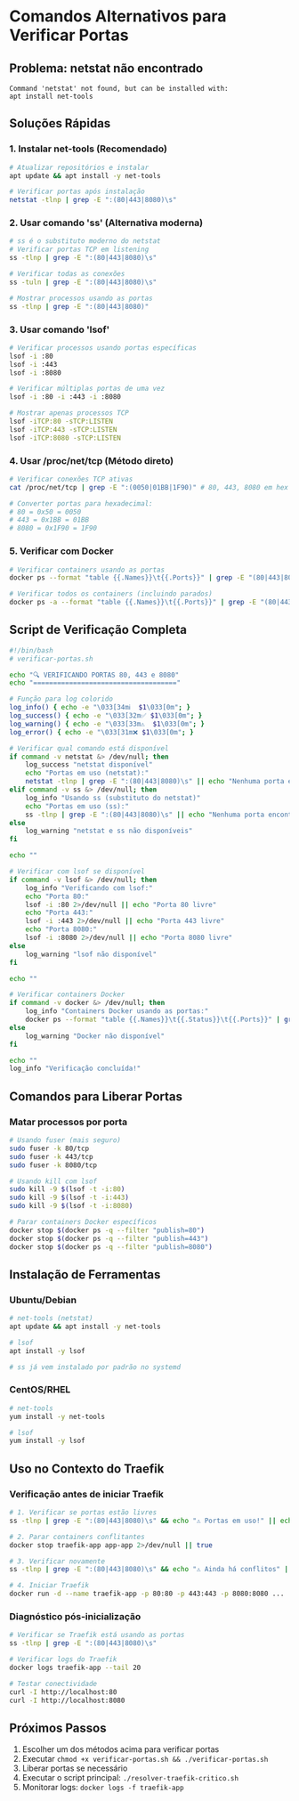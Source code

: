 # Comandos Alternativos para Verificar Portas

## Problema: netstat não encontrado

```
Command 'netstat' not found, but can be installed with:
apt install net-tools
```

## Soluções Rápidas

### 1. Instalar net-tools (Recomendado)

```bash
# Atualizar repositórios e instalar
apt update && apt install -y net-tools

# Verificar portas após instalação
netstat -tlnp | grep -E ":(80|443|8080)\s"
```

### 2. Usar comando 'ss' (Alternativa moderna)

```bash
# ss é o substituto moderno do netstat
# Verificar portas TCP em listening
ss -tlnp | grep -E ":(80|443|8080)\s"

# Verificar todas as conexões
ss -tuln | grep -E ":(80|443|8080)\s"

# Mostrar processos usando as portas
ss -tlnp | grep -E ":(80|443|8080)"
```

### 3. Usar comando 'lsof'

```bash
# Verificar processos usando portas específicas
lsof -i :80
lsof -i :443
lsof -i :8080

# Verificar múltiplas portas de uma vez
lsof -i :80 -i :443 -i :8080

# Mostrar apenas processos TCP
lsof -iTCP:80 -sTCP:LISTEN
lsof -iTCP:443 -sTCP:LISTEN
lsof -iTCP:8080 -sTCP:LISTEN
```

### 4. Usar /proc/net/tcp (Método direto)

```bash
# Verificar conexões TCP ativas
cat /proc/net/tcp | grep -E ":(0050|01BB|1F90)" # 80, 443, 8080 em hex

# Converter portas para hexadecimal:
# 80 = 0x50 = 0050
# 443 = 0x1BB = 01BB
# 8080 = 0x1F90 = 1F90
```

### 5. Verificar com Docker

```bash
# Verificar containers usando as portas
docker ps --format "table {{.Names}}\t{{.Ports}}" | grep -E "(80|443|8080)"

# Verificar todos os containers (incluindo parados)
docker ps -a --format "table {{.Names}}\t{{.Ports}}" | grep -E "(80|443|8080)"
```

## Script de Verificação Completa

```bash
#!/bin/bash
# verificar-portas.sh

echo "🔍 VERIFICANDO PORTAS 80, 443 e 8080"
echo "===================================="

# Função para log colorido
log_info() { echo -e "\033[34mℹ️  $1\033[0m"; }
log_success() { echo -e "\033[32m✅ $1\033[0m"; }
log_warning() { echo -e "\033[33m⚠️  $1\033[0m"; }
log_error() { echo -e "\033[31m❌ $1\033[0m"; }

# Verificar qual comando está disponível
if command -v netstat &> /dev/null; then
    log_success "netstat disponível"
    echo "Portas em uso (netstat):"
    netstat -tlnp | grep -E ":(80|443|8080)\s" || echo "Nenhuma porta encontrada"
elif command -v ss &> /dev/null; then
    log_info "Usando ss (substituto do netstat)"
    echo "Portas em uso (ss):"
    ss -tlnp | grep -E ":(80|443|8080)\s" || echo "Nenhuma porta encontrada"
else
    log_warning "netstat e ss não disponíveis"
fi

echo ""

# Verificar com lsof se disponível
if command -v lsof &> /dev/null; then
    log_info "Verificando com lsof:"
    echo "Porta 80:"
    lsof -i :80 2>/dev/null || echo "Porta 80 livre"
    echo "Porta 443:"
    lsof -i :443 2>/dev/null || echo "Porta 443 livre"
    echo "Porta 8080:"
    lsof -i :8080 2>/dev/null || echo "Porta 8080 livre"
else
    log_warning "lsof não disponível"
fi

echo ""

# Verificar containers Docker
if command -v docker &> /dev/null; then
    log_info "Containers Docker usando as portas:"
    docker ps --format "table {{.Names}}\t{{.Status}}\t{{.Ports}}" | grep -E "(80|443|8080)" || echo "Nenhum container usando as portas"
else
    log_warning "Docker não disponível"
fi

echo ""
log_info "Verificação concluída!"
```

## Comandos para Liberar Portas

### Matar processos por porta

```bash
# Usando fuser (mais seguro)
sudo fuser -k 80/tcp
sudo fuser -k 443/tcp
sudo fuser -k 8080/tcp

# Usando kill com lsof
sudo kill -9 $(lsof -t -i:80)
sudo kill -9 $(lsof -t -i:443)
sudo kill -9 $(lsof -t -i:8080)

# Parar containers Docker específicos
docker stop $(docker ps -q --filter "publish=80")
docker stop $(docker ps -q --filter "publish=443")
docker stop $(docker ps -q --filter "publish=8080")
```

## Instalação de Ferramentas

### Ubuntu/Debian

```bash
# net-tools (netstat)
apt update && apt install -y net-tools

# lsof
apt install -y lsof

# ss já vem instalado por padrão no systemd
```

### CentOS/RHEL

```bash
# net-tools
yum install -y net-tools

# lsof
yum install -y lsof
```

## Uso no Contexto do Traefik

### Verificação antes de iniciar Traefik

```bash
# 1. Verificar se portas estão livres
ss -tlnp | grep -E ":(80|443|8080)\s" && echo "⚠️ Portas em uso!" || echo "✅ Portas livres"

# 2. Parar containers conflitantes
docker stop traefik-app app-app 2>/dev/null || true

# 3. Verificar novamente
ss -tlnp | grep -E ":(80|443|8080)\s" && echo "⚠️ Ainda há conflitos" || echo "✅ Pronto para iniciar"

# 4. Iniciar Traefik
docker run -d --name traefik-app -p 80:80 -p 443:443 -p 8080:8080 ...
```

### Diagnóstico pós-inicialização

```bash
# Verificar se Traefik está usando as portas
ss -tlnp | grep -E ":(80|443|8080)\s"

# Verificar logs do Traefik
docker logs traefik-app --tail 20

# Testar conectividade
curl -I http://localhost:80
curl -I http://localhost:8080
```

## Próximos Passos

1. Escolher um dos métodos acima para verificar portas
2. Executar `chmod +x verificar-portas.sh && ./verificar-portas.sh`
3. Liberar portas se necessário
4. Executar o script principal: `./resolver-traefik-critico.sh`
5. Monitorar logs: `docker logs -f traefik-app`
